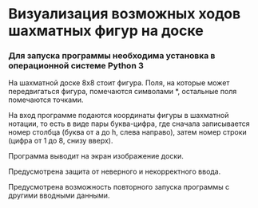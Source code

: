 # Визуализация возможных ходов шахматных фигур на доске
### Для запуска программы необходима установка в операционной системе Python 3
На шахматной доске 8х8 стоит фигура. Поля, на которые может передвигаться фигура, помечаются символами *, остальные поля помечаются точками. 

На вход программе подаются координаты фигуры в шахматной нотации, то есть в виде пары буква-цифра, где сначала записывается номер столбца (буква от a до h, слева направо), затем номер строки (цифра от 1 до 8, снизу вверх).

Программа выводит на экран изображение доски.

Предусмотрена защита от неверного и некорректного ввода.

Предусмотрена возможность повторного запуска программы с другими вводными данными.
